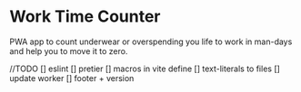 # Work Time Counter

PWA app to count underwear or overspending you life to work in man-days and help you to move it to zero.

//TODO
[] eslint
[] pretier
[] macros in vite define
[] text-literals to files
[] update worker
[] footer + version